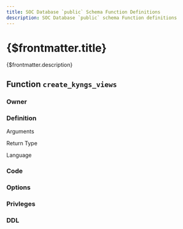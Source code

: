 ```yaml
---
title: SOC Database `public` Schema Function Definitions
description: SOC Database `public` schema Function definitions
---
```


# {$frontmatter.title}

{$frontmatter.description}

## Function `create_kyngs_views`

### Owner

### Definition

Arguments

Return Type

Language

### Code

### Options

### Privleges

### DDL
